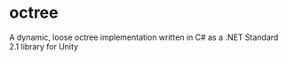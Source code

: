 # octree
A dynamic, loose octree implementation written in C# as a .NET Standard 2.1 library for Unity
